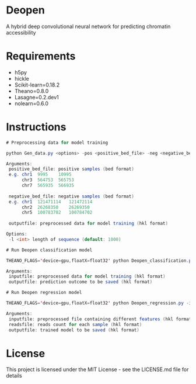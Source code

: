 # Deopen
A hybrid deep convolutional neural network for predicting chromatin accessibility

# Requirements
- h5py
- hickle
- Scikit-learn=0.18.2
- Theano=0.8.0
- Lasagne=0.2.dev1
- nolearn=0.6.0

# Instructions

 
```java
# Preprocessing data for model training

python Gen_data.py <options> -pos <positive_bed_file> -neg <negative_bed_file> -out <outputfile>

Arguments:
 positive_bed_file: positive samples (bed format)
 e.g. chr1	9995	10995	
      chr3	564753	565753
      chr7	565935	566935
      
 negative_bed_file: negative samples (bed format)
 e.g. chr1	121471114	121472114	
      chr2	26268350	26269350
      chr5	100783702	100784702
 
 outputfile: preprocessed data for model training (hkl format)

Options:
 -l <int> length of sequence (default: 1000)

# Run Deopen classification model

THEANO_FLAGS='device=gpu,floatX=float32' python Deopen_classification.py -in <inputfile> -out <outputfile>

Arguments:
 inputfile: preprocessed data for model training (hkl format)
 outputfile: prediction outcome to be saved (hkl format)

# Run Deopen regression model

THEANO_FLAGS='device=gpu,floatX=float32' python Deopen_regression.py -in <inputfile> -reads <readsfile> -out <outputfile>

Arguments:
 inputfile: preprocessed file containing different features (hkl format)
 readsfile: reads count for each sample (hkl format)
 outputfile: trained model to be saved (hkl format)

```


# License
This project is licensed under the MIT License - see the LICENSE.md file for details
